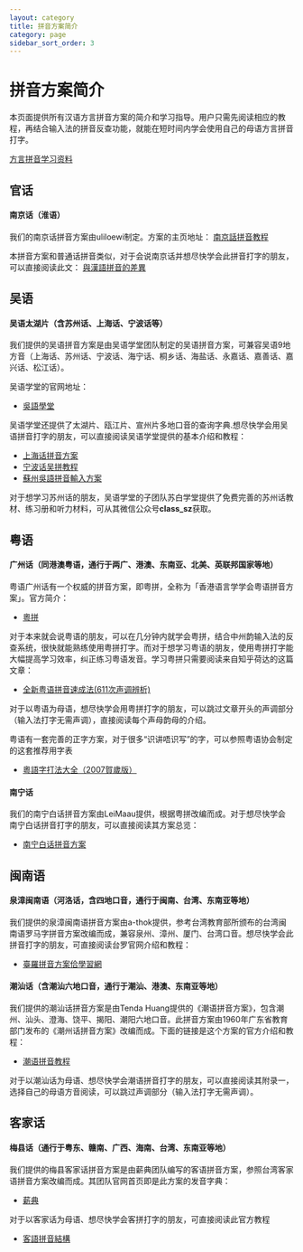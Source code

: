 ```yaml
---
layout: category
title: 拼音方案简介
category: page
sidebar_sort_order: 3
---
```


# 拼音方案简介

本页面提供所有汉语方言拼音方案的简介和学习指导。用户只需先阅读相应的教程，再结合输入法的拼音反查功能，就能在短时间内学会使用自己的母语方言拼音打字。

[方言拼音学习资料](https://share.weiyun.com/5BqauQb)

## 官话

#### 南京话（淮语）

我们的南京话拼音方案由uliloewi制定。方案的主页地址：
[南京話拼音教程](https://uliloewi.github.io/LangJinPinIn/CiwnIwn)

本拼音方案和普通话拼音类似，对于会说南京话并想尽快学会此拼音打字的朋友，可以直接阅读此文：
[與漢語拼音的差異](https://uliloewi.github.io/LangJinPinIn/LinIwnChaI)

## 吴语

#### 吴语太湖片（含苏州话、上海话、宁波话等）

我们提供的吴语拼音方案是由吴语学堂团队制定的吴语拼音方案，可兼容吴语9地方音（上海话、苏州话、宁波话、海宁话、桐乡话、海盐话、永嘉话、嘉善话、嘉兴话、松江话）。

吴语学堂的官网地址：

- [吳語學堂](https://www.wugniu.com/)

吴语学堂还提供了太湖片、瓯江片、宣州片多地口音的查询字典.想尽快学会用吴语拼音打字的朋友，可以直接阅读吴语学堂提供的基本介绍和教程：

- [上海话拼音方案](https://www.wugniu.com/yinxi/shanghai)
- [宁波话吴拼教程](https://shinzoqchiuq.github.io/gninpou-tutorial/)
- [蘇州吳語拼音輸入方案](https://github.com/NGLI/rime-wugniu_soutseu)

对于想学习苏州话的朋友，吴语学堂的子团队苏白学堂提供了免费完善的苏州话教材、练习册和听力材料，可从其微信公众号**class_sz**获取。

## 粤语

#### 广州话（同港澳粤语，通行于两广、港澳、东南亚、北美、英联邦国家等地）

粤语广州话有一个权威的拼音方案，即粤拼，全称为「香港语言学学会粤语拼音方案」。官方简介：

- [粵拼](https://www.lshk.org/jyutping)

对于本来就会说粤语的朋友，可以在几分钟内就学会粤拼，结合中州韵输入法的反查系统，很快就能熟练使用粤拼打字。而对于想学习粤语的朋友，使用粤拼打字能大幅提高学习效率，纠正练习粤语发音。学习粤拼只需要阅读来自知乎荷达的这篇文章：

- [全新粤语拼音速成法(611次声调辨析)](https://zhuanlan.zhihu.com/p/22005669)

对于以粤语为母语，想尽快学会用粤拼打字的朋友，可以跳过文章开头的声调部分（输入法打字无需声调），直接阅读每个声母韵母的介绍。

粤语有一套完善的正字方案，对于很多“识讲唔识写”的字，可以参照粤语协会制定的这套推荐用字表

- [粵語字打法大全（2007賀歲版）](http://www.cantonese.asia/attachments/school/canchars.htm)

#### 南宁话

我们的南宁白话拼音方案由LeiMaau提供，根据粤拼改编而成。对于想尽快学会南宁白话拼音打字的朋友，可以直接阅读其方案总览：

- [南宁白话拼音方案](https://leimaau.github.io/book/PHONETICIZE.html)

## 闽南语

#### 泉漳闽南语（河洛话，含四地口音，通行于闽南、台湾、东南亚等地）

我们提供的泉漳闽南语拼音方案由a-thok提供，参考台湾教育部所颁布的台湾闽南语罗马字拼音方案改编而成，兼容泉州、漳州、厦门、台湾口音。想尽快学会此拼音打字的朋友，可直接阅读台罗官网介绍和教程：

- [臺羅拼音方案佮學習網](http://www.ntcu.edu.tw/tailo/sound.htm)

#### 潮汕话（含潮汕六地口音，通行于潮汕、港澳、东南亚等地）

我们提供的潮汕话拼音方案是由Tenda Huang提供的《潮语拼音方案》，包含潮州、汕头、澄海、饶平、揭阳、潮阳六地口音。此拼音方案由1960年广东省教育部门发布的《潮州话拼音方案》改编而成。下面的链接是这个方案的官方介绍和教程：

- [潮语拼音教程](https://kahaani.github.io/gatian/index.html)

对于以潮汕话为母语、想尽快学会潮语拼音打字的朋友，可以直接阅读其附录一，选择自己的母语方音阅读，可以跳过声调部分（输入法打字无需声调）。

## 客家话

#### 梅县话（通行于粤东、赣南、广西、海南、台湾、东南亚等地）

我们提供的梅县客家话拼音方案是由薪典团队编写的客语拼音方案，参照台湾客家语拼音方案改编而成。其团队官网首页即是此方案的发音字典：

- [薪典](http://syndict.com/)

对于以客家话为母语、想尽快学会客拼打字的朋友，可直接阅读此官方教程

- [客語拼音結構](http://syndict.com/hakka/tutorial/1.8.htm)